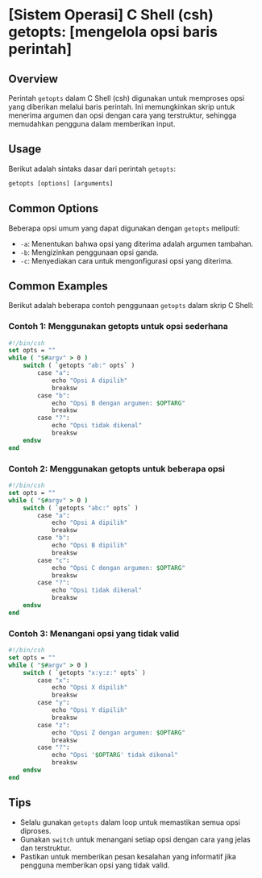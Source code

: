 # [Sistem Operasi] C Shell (csh) getopts: [mengelola opsi baris perintah]

## Overview
Perintah `getopts` dalam C Shell (csh) digunakan untuk memproses opsi yang diberikan melalui baris perintah. Ini memungkinkan skrip untuk menerima argumen dan opsi dengan cara yang terstruktur, sehingga memudahkan pengguna dalam memberikan input.

## Usage
Berikut adalah sintaks dasar dari perintah `getopts`:

```csh
getopts [options] [arguments]
```

## Common Options
Beberapa opsi umum yang dapat digunakan dengan `getopts` meliputi:

- `-a`: Menentukan bahwa opsi yang diterima adalah argumen tambahan.
- `-b`: Mengizinkan penggunaan opsi ganda.
- `-c`: Menyediakan cara untuk mengonfigurasi opsi yang diterima.

## Common Examples
Berikut adalah beberapa contoh penggunaan `getopts` dalam skrip C Shell:

### Contoh 1: Menggunakan getopts untuk opsi sederhana
```csh
#!/bin/csh
set opts = ""
while ( "$#argv" > 0 )
    switch ( `getopts "ab:" opts` )
        case "a":
            echo "Opsi A dipilih"
            breaksw
        case "b":
            echo "Opsi B dengan argumen: $OPTARG"
            breaksw
        case "?":
            echo "Opsi tidak dikenal"
            breaksw
    endsw
end
```

### Contoh 2: Menggunakan getopts untuk beberapa opsi
```csh
#!/bin/csh
set opts = ""
while ( "$#argv" > 0 )
    switch ( `getopts "abc:" opts` )
        case "a":
            echo "Opsi A dipilih"
            breaksw
        case "b":
            echo "Opsi B dipilih"
            breaksw
        case "c":
            echo "Opsi C dengan argumen: $OPTARG"
            breaksw
        case "?":
            echo "Opsi tidak dikenal"
            breaksw
    endsw
end
```

### Contoh 3: Menangani opsi yang tidak valid
```csh
#!/bin/csh
set opts = ""
while ( "$#argv" > 0 )
    switch ( `getopts "x:y:z:" opts` )
        case "x":
            echo "Opsi X dipilih"
            breaksw
        case "y":
            echo "Opsi Y dipilih"
            breaksw
        case "z":
            echo "Opsi Z dengan argumen: $OPTARG"
            breaksw
        case "?":
            echo "Opsi '$OPTARG' tidak dikenal"
            breaksw
    endsw
end
```

## Tips
- Selalu gunakan `getopts` dalam loop untuk memastikan semua opsi diproses.
- Gunakan `switch` untuk menangani setiap opsi dengan cara yang jelas dan terstruktur.
- Pastikan untuk memberikan pesan kesalahan yang informatif jika pengguna memberikan opsi yang tidak valid.